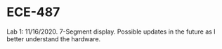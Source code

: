 # ECE-487

Lab 1: 11/16/2020. 7-Segment display. Possible updates in the future as I better understand the hardware.
